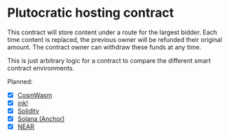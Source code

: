 # Plutocratic hosting contract

This contract will store content under a route for the largest bidder. Each time content is replaced, the previous owner will be refunded their original amount. The contract owner can withdraw these funds at any time.

This is just arbitrary logic for a contract to compare the different smart contract environments.

Planned:

- [x] [CosmWasm](https://www.cosmwasm.com/)
- [x] [ink!](https://github.com/paritytech/ink)
- [x] [Solidity](https://soliditylang.org/)
- [x] [Solana (Anchor)](https://solana.com/)
- [x] [NEAR](https://near.org/)
